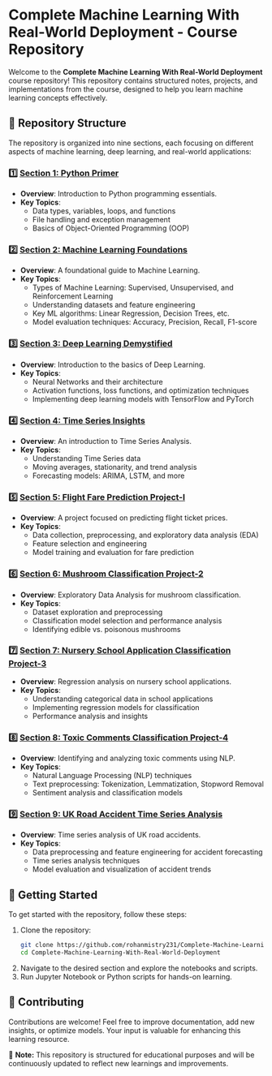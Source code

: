# Complete Machine Learning With Real-World Deployment - Course Repository

Welcome to the **Complete Machine Learning With Real-World Deployment** course repository! This repository contains structured notes, projects, and implementations from the course, designed to help you learn machine learning concepts effectively. 

## 📁 Repository Structure

The repository is organized into nine sections, each focusing on different aspects of machine learning, deep learning, and real-world applications:

### 1️⃣ [Section 1: Python Primer](#section-1-python-primer-a-beginners-journey-into-python-fundamentals)
   - **Overview**: Introduction to Python programming essentials.
   - **Key Topics**:
     - Data types, variables, loops, and functions
     - File handling and exception management
     - Basics of Object-Oriented Programming (OOP)

### 2️⃣ [Section 2: Machine Learning Foundations](#section-2-machine-learning-foundations-a-beginners-guide-to-the-basics-of-ml)
   - **Overview**: A foundational guide to Machine Learning.
   - **Key Topics**:
     - Types of Machine Learning: Supervised, Unsupervised, and Reinforcement Learning
     - Understanding datasets and feature engineering
     - Key ML algorithms: Linear Regression, Decision Trees, etc.
     - Model evaluation techniques: Accuracy, Precision, Recall, F1-score

### 3️⃣ [Section 3: Deep Learning Demystified](#section-3-deep-learning-demystified-an-introduction-to-the-basics-of-deep-learning)
   - **Overview**: Introduction to the basics of Deep Learning.
   - **Key Topics**:
     - Neural Networks and their architecture
     - Activation functions, loss functions, and optimization techniques
     - Implementing deep learning models with TensorFlow and PyTorch

### 4️⃣ [Section 4: Time Series Insights](#section-4-time-series-insights-an-introduction-to-the-basics-of-time-series-analysis)
   - **Overview**: An introduction to Time Series Analysis.
   - **Key Topics**:
     - Understanding Time Series data
     - Moving averages, stationarity, and trend analysis
     - Forecasting models: ARIMA, LSTM, and more

### 5️⃣ [Section 5: Flight Fare Prediction Project-I](#section-5-flight-fare-prediction-project-i-predicting-and-analyzing-flight-ticket-prices)
   - **Overview**: A project focused on predicting flight ticket prices.
   - **Key Topics**:
     - Data collection, preprocessing, and exploratory data analysis (EDA)
     - Feature selection and engineering
     - Model training and evaluation for fare prediction

### 6️⃣ [Section 6: Mushroom Classification Project-2](#section-6-mushroom-classification-project-2-exploratory-data-analysis-for-insightful-predictions)
   - **Overview**: Exploratory Data Analysis for mushroom classification.
   - **Key Topics**:
     - Dataset exploration and preprocessing
     - Classification model selection and performance analysis
     - Identifying edible vs. poisonous mushrooms

### 7️⃣ [Section 7: Nursery School Application Classification Project-3](#section-7-nursery-school-application-classification-project-3-regression-analysis)
   - **Overview**: Regression analysis on nursery school applications.
   - **Key Topics**:
     - Understanding categorical data in school applications
     - Implementing regression models for classification
     - Performance analysis and insights

### 8️⃣ [Section 8: Toxic Comments Classification Project-4](#section-8-toxic-comments-classification-project-4-identifying-and-analyzing-toxic-comments)
   - **Overview**: Identifying and analyzing toxic comments using NLP.
   - **Key Topics**:
     - Natural Language Processing (NLP) techniques
     - Text preprocessing: Tokenization, Lemmatization, Stopword Removal
     - Sentiment analysis and classification models

### 9️⃣ [Section 9: UK Road Accident Time Series Analysis](#section-9-uk-road-accident-time-series-analysis-exploratory-data-analysis-for-forecasting)
   - **Overview**: Time series analysis of UK road accidents.
   - **Key Topics**:
     - Data preprocessing and feature engineering for accident forecasting
     - Time series analysis techniques
     - Model evaluation and visualization of accident trends

## 🚀 Getting Started

To get started with the repository, follow these steps:

1. Clone the repository:
   ```bash
   git clone https://github.com/rohanmistry231/Complete-Machine-Learning-With-Real-World-Deployment.git
   cd Complete-Machine-Learning-With-Real-World-Deployment
   ```
2. Navigate to the desired section and explore the notebooks and scripts.
3. Run Jupyter Notebook or Python scripts for hands-on learning.

## 📌 Contributing

Contributions are welcome! Feel free to improve documentation, add new insights, or optimize models. Your input is valuable for enhancing this learning resource.

📢 **Note:** This repository is structured for educational purposes and will be continuously updated to reflect new learnings and improvements.